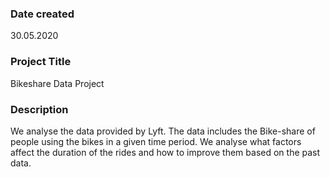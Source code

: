 ### Date created
30.05.2020

### Project Title
Bikeshare Data Project

### Description
We analyse the data provided by Lyft. The data includes the Bike-share of people using the bikes in a given time period. We analyse what factors affect the duration of the rides and how to improve them based on the past data.
